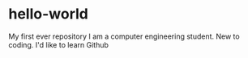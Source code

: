 # hello-world
My first ever repository
I am a computer engineering student. New to coding.
I'd like to learn Github

